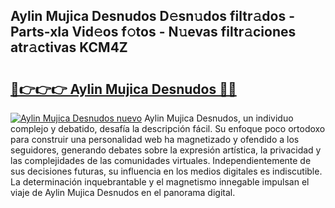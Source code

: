 ## Aylin Mujica Desnudos D𝚎sn𝚞dos filtr𝚊dos - Parts-xIa Vid𝚎os f𝚘tos - N𝚞evas filtr𝚊ciones atr𝚊ctivas KCM4Z

# <h2><a href="http://mb485o.tromn.icu/?c=Aylin+Mujica+Desnudos">🔗👉👉👉 Aylin Mujica Desnudos 🔗🔗</a></h2>

[![Aylin Mujica Desnudos nuevo](https://i.imgur.com/pEAQMta.gif)](http://mb485o.tromn.icu/?c=Aylin+Mujica+Desnudos)
Aylin Mujica Desnudos, un individuo complejo y debatido, desafía la descripción fácil. Su enfoque poco ortodoxo para construir una personalidad web ha magnetizado y ofendido a los seguidores, generando debates sobre la expresión artística, la privacidad y las complejidades de las comunidades virtuales. Independientemente de sus decisiones futuras, su influencia en los medios digitales es indiscutible. La determinación inquebrantable y el magnetismo innegable impulsan el viaje de Aylin Mujica Desnudos en el panorama digital.
